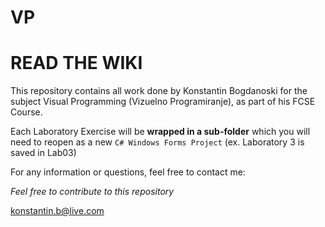 # VP
# READ THE WIKI
This repository contains all work done by Konstantin Bogdanoski
for the subject Visual Programming (Vizuelno Programiranje), as 
part of his FCSE Course.

Each Laboratory Exercise will be **wrapped in a sub-folder** which you will need
to reopen as a new `C# Windows Forms Project` (ex. Laboratory 3 is saved in Lab03)

For any information or questions, feel free to contact me:

_Feel free to contribute to this repository_

konstantin.b@live.com
